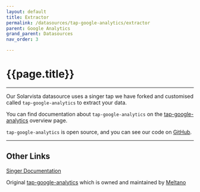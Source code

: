 ```yaml
---
layout: default
title: Extractor
permalink: /datasources/tap-google-analytics/extractor
parent: Google Analytics
grand_parent: Datasources
nav_order: 3

---
```


# {{page.title}}

---

Our Solarvista datasource uses a singer tap we have forked and customised called `tap-google-analytics` to extract your data. 

You can find documentation about `tap-google-analytics` on the [tap-google-analytics]({{site.baseurl}}/datasources/tap-google-analytics) overview page.

`tap-google-analytics` is open source, and you can see our code on [GitHub](https://github.com/Matatika/tap-google-analytics).

---

## Other Links

[Singer Documentation](https://github.com/singer-io/getting-started)

Original [tap-google-analytics](https://gitlab.com/meltano/tap-google-analytics) which is owned and maintained by [Meltano](https://meltano.com/)
